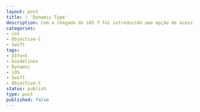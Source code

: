 ```yaml
---
layout: post
title: ! 'Dynamic Type'
description: Com a chegada do iOS 7 foi introduzido uma opção de acessibilidade onde o usuário pode configurar o tamanho da fonte padrão do sistema para melhorar sua leitura, essa opção é conhecida como Dynamic Type, vamos conhecer para que serve e como podemos aplicar isso em nossos aplicativos.
categories:
- ios
- Objective-C
- Swift
tags:
- UIFont
- Guidelines
- Dynamic
- iOS
- Swift
- Objective-C
status: publish
type: post
published: false
---
```

